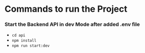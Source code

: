 # Commands to run the Project 

### Start the Backend API in dev Mode after added .env file
- `cd api`  
- `npm install`  
- `npm run start:dev`
